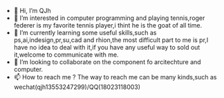- 👋 Hi, I’m QJh
- 👀 I’m interested in computer programming and playing tennis,roger federer is my favorite tennis player,i thint he is the goat of all time.
- 🌱 I’m currently learning some useful skills,such as ps,ai,indesign,pr,su,cad and rhion,the most difficult part to me is pr,I have no idea to deal with it,if you have any useful way to sold out it,welcome to communicate with me.
- 💞️ I’m looking to collaborate on the component fo arcitechture and computer.
- 📫 How to reach me ? The way to reach me can be many kinds,such as wechat(qjh13553247299)/QQ(18023118003)

<!---
LQ0007/LQ0007 is a ✨ special ✨ repository because its `README.md` (this file) appears on your GitHub profile.
You can click the Preview link to take a look at your changes.
--->
